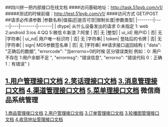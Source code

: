 ##四川拼一把内部接口在线文档
####访问基础地址：http://task.51pyb.com/v1/
#####测试的时候前缀：http://test.51pyb.com/v1/
####访问方式 GET/POST
##请求必传递参数
|参数名称|值描述|是否可空|限制长度|参数类型|
|--------|-----|----|--------|-------|
| dtype| 从什么设备发出的请求 0:未指定  1: web  2:android  3:ios  4:QQ 5:微信 6:新浪  7:阿里  | 否| 无 |整型|
| ui_id| 用户ID | 否| 无 |字符串|
| ui_nd| 用户唯一标识符 | 否| 无 |字符串|
| token| 登陆后的令牌 | 否| 无 |字符串|
| sign| MD5参数签名串 | 否| 无 |字符串|
##请求接口返回结构
    {
        "data": "正确后的数据",
        "errorcode": "当errorno=0的时候 区分错误类别 例如：0: 用户不存在 1:用户余额不足 ",
        "errormsg": "错误信息",
        "errorno": "错误代码 0：正确  1：有错误"
    }


[1.用户管理接口文档](user.html)
[2.笑话理接口文档](Joke.html)
[3.消息管理接口文档](Message.html)
[4.渠道管理接口文档](Channel.html)
[5.菜单理接口文档](Menu.html)
微信商品系统管理
----------------------------------
[1.商品管理接口文档](Goods.html)
[2.用户管理接口文档](WxUser.html)
[3.订单管理接口文档](UserOrder.html)
[3.轮播图管理接口文档](Banner.html)
[4.收货地址管理接口文档](WxUserAddress.html)

